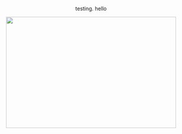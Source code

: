 

<p align="center">
testing. hello
</p>

<p align="center">
  <img width="460" height="300" src=https://files.catbox.moe/k0xg1y.gif>
</p>
